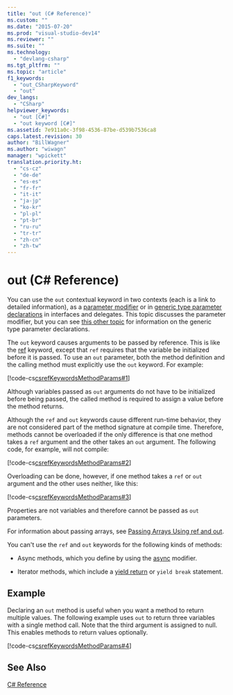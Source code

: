 ```yaml
---
title: "out (C# Reference)"
ms.custom: ""
ms.date: "2015-07-20"
ms.prod: "visual-studio-dev14"
ms.reviewer: ""
ms.suite: ""
ms.technology: 
  - "devlang-csharp"
ms.tgt_pltfrm: ""
ms.topic: "article"
f1_keywords: 
  - "out_CSharpKeyword"
  - "out"
dev_langs: 
  - "CSharp"
helpviewer_keywords: 
  - "out [C#]"
  - "out keyword [C#]"
ms.assetid: 7e911a0c-3f98-4536-87be-d539b7536ca8
caps.latest.revision: 30
author: "BillWagner"
ms.author: "wiwagn"
manager: "wpickett"
translation.priority.ht: 
  - "cs-cz"
  - "de-de"
  - "es-es"
  - "fr-fr"
  - "it-it"
  - "ja-jp"
  - "ko-kr"
  - "pl-pl"
  - "pt-br"
  - "ru-ru"
  - "tr-tr"
  - "zh-cn"
  - "zh-tw"
---
```

# out (C# Reference)
You can use the `out` contextual keyword in two contexts (each is a link to detailed information), as a [parameter modifier](../../../csharp/language-reference/keywords/out-parameter-modifier.md) or in [generic type parameter declarations](../../../csharp/language-reference/keywords/out-generic-modifier.md) in interfaces and delegates.  This topic discusses the parameter modifier, but you can see [this other topic](../../../csharp/language-reference/keywords/out-generic-modifier.md) for information on the generic type parameter declarations.  
  
 The `out` keyword causes arguments to be passed by reference. This is like the [ref](../../../csharp/language-reference/keywords/ref.md) keyword, except that `ref` requires that the variable be initialized before it is passed. To use an `out` parameter, both the method definition and the calling method must explicitly use the `out` keyword. For example:  
  
 [!code-cs[csrefKeywordsMethodParams#1](../../../csharp/language-reference/keywords/codesnippet/CSharp/out_1.cs)]  
  
 Although variables passed as `out` arguments do not have to be initialized before being passed, the called method is required to assign a value before the method returns.  
  
 Although the `ref` and `out` keywords cause different run-time behavior, they are not considered part of the method signature at compile time. Therefore, methods cannot be overloaded if the only difference is that one method takes a `ref` argument and the other takes an `out` argument. The following code, for example, will not compile:  
  
 [!code-cs[csrefKeywordsMethodParams#2](../../../csharp/language-reference/keywords/codesnippet/CSharp/out_2.cs)]  
  
 Overloading can be done, however, if one method takes a `ref` or `out` argument and the other uses neither, like this:  
  
 [!code-cs[csrefKeywordsMethodParams#3](../../../csharp/language-reference/keywords/codesnippet/CSharp/out_3.cs)]  
  
 Properties are not variables and therefore cannot be passed as `out` parameters.  
  
 For information about passing arrays, see [Passing Arrays Using ref and out](../../../csharp/programming-guide/arrays/passing-arrays-using-ref-and-out.md).  
  
 You can't use the `ref` and `out` keywords for the following kinds of methods:  
  
-   Async methods, which you define by using the [async](../../../csharp/language-reference/keywords/async.md) modifier.  
  
-   Iterator methods, which include a [yield return](../../../csharp/language-reference/keywords/yield.md) or `yield break` statement.  
  
## Example  
 Declaring an `out` method is useful when you want a method to return multiple values. The following example uses `out` to return three variables with a single method call. Note that the third argument is assigned to null. This enables methods to return values optionally.  
  
 [!code-cs[csrefKeywordsMethodParams#4](../../../csharp/language-reference/keywords/codesnippet/CSharp/out_4.cs)]  
  
## See Also  
 [C# Reference](../../../csharp/language-reference/index.md)